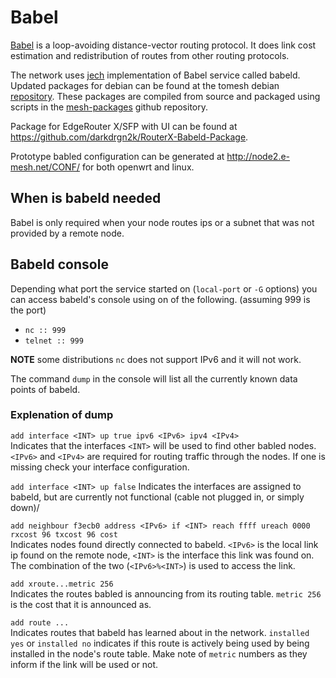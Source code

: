 # Babel

[Babel](https://www.irif.fr/~jch/software/babel/) is a loop-avoiding distance-vector routing protocol. It does link cost estimation and redistribution of routes from other routing protocols. 

The network uses [jech](https://github.com/jech/babeld) implementation of Babel service called babeld. Updated packages for debian can be found at the tomesh debian [repository](https://repo.tomesh.net/repos/apt/debian/pool/main/b/babeld/). These packages are compiled from source and packaged using scripts in the [mesh-packages](https://github.com/tomeshnet/mesh-packages/tree/master/packages/babeld) github repository.

Package for EdgeRouter X/SFP with UI can be found at https://github.com/darkdrgn2k/RouterX-Babeld-Package.

Prototype babled configuration can be generated at http://node2.e-mesh.net/CONF/ for both openwrt and linux.

## When is babeld needed

Babel is only required when your node routes ips or a subnet that was not provided by a remote node.

## Babeld console

Depending what port the service started on (`local-port` or `-G` options) you can access babeld's console using on of the following. (assuming 999 is the port)

- `nc :: 999`
- `telnet :: 999`

**NOTE** some distributions `nc` does not support IPv6 and it will not work.

The command `dump` in the console will list all the currently known data points of babeld.

### Explenation of dump

`add interface <INT> up true ipv6 <IPv6> ipv4 <IPv4>`  
Indicates that the interfaces `<INT>` will be used to find other babled nodes. `<IPv6>` and `<IPv4>` are required for routing traffic through the nodes.  If one is missing check your interface configuration.

`add interface <INT> up false`
Indicates the interfaces are assigned to babeld, but are currently not functional (cable not plugged in, or simply down)/

`add neighbour f3ecb0 address <IPv6> if <INT> reach ffff ureach 0000 rxcost 96 txcost 96 cost`  
Indicates nodes found directly connected to babeld. `<IPv6>` is the local link ip found on the remote node,  `<INT>` is the interface this link was found on. The combination of the two (`<IPv6>%<INT>`) is used to access the link.

`add xroute...metric 256`  
Indicates the routes babled is announcing from its routing table. `metric 256` is the cost that it is announced as.

`add route ...`  
Indicates routes that babeld has learned about in the network. `installed yes` or `installed no` indicates if this route is actively being used by being installed in the node's route table. Make note of `metric` numbers as they inform if the link will be used or not.
